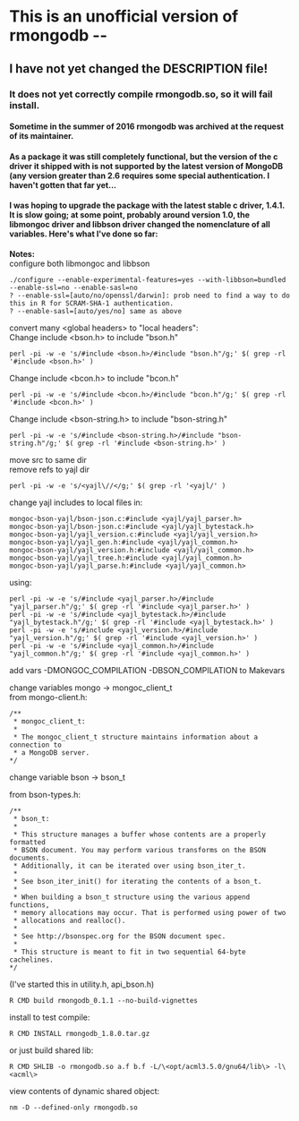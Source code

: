 # This is an unofficial version of rmongodb --
## I have not yet changed the DESCRIPTION file!
### It does not yet correctly compile rmongodb.so, so it will fail install.
#### Sometime in the summer of 2016 rmongodb was archived at the request of its maintainer.
#### As a package it was still completely functional, but the version of the c driver it shipped with is not supported by the latest version of MongoDB (any version greater than 2.6 requires some special authentication. I haven't gotten that far yet...
#### I was hoping to upgrade the package with the latest stable c driver, 1.4.1. It is slow going; at some point, probably around version 1.0, the libmongoc driver and libbson driver changed the nomenclature of all variables. Here's what I've done so far:

**Notes:**  
configure both libmongoc and libbson  

    ./configure --enable-experimental-features=yes --with-libbson=bundled  --enable-ssl=no --enable-sasl=no  
    ? --enable-ssl=[auto/no/openssl/darwin]: prob need to find a way to do this in R for SCRAM-SHA-1 authentication.  
    ? --enable-sasl=[auto/yes/no] same as above  
convert many \<global headers\> to "local headers":  
Change include \<bson.h\> to include "bson.h"  

    perl -pi -w -e 's/#include <bson.h>/#include "bson.h"/g;' $( grep -rl '#include <bson.h>' )  

Change include <bcon.h> to include "bcon.h"  

    perl -pi -w -e 's/#include <bcon.h>/#include "bcon.h"/g;' $( grep -rl '#include <bcon.h>' )  

Change include <bson-string.h> to include "bson-string.h"  

    perl -pi -w -e 's/#include <bson-string.h>/#include "bson-string.h"/g;' $( grep -rl '#include <bson-string.h>' )  

move src to same dir  
remove refs to yajl dir  

    perl -pi -w -e 's/<yajl\//</g;' $( grep -rl '<yajl/' )  

change yajl includes to local files in:  

    mongoc-bson-yajl/bson-json.c:#include <yajl/yajl_parser.h>  
    mongoc-bson-yajl/bson-json.c:#include <yajl/yajl_bytestack.h>  
    mongoc-bson-yajl/yajl_version.c:#include <yajl/yajl_version.h>  
    mongoc-bson-yajl/yajl_gen.h:#include <yajl/yajl_common.h>  
    mongoc-bson-yajl/yajl_version.h:#include <yajl/yajl_common.h>  
    mongoc-bson-yajl/yajl_tree.h:#include <yajl/yajl_common.h>  
    mongoc-bson-yajl/yajl_parse.h:#include <yajl/yajl_common.h>  
    
using:  

    perl -pi -w -e 's/#include <yajl_parser.h>/#include "yajl_parser.h"/g;' $( grep -rl '#include <yajl_parser.h>' )  
    perl -pi -w -e 's/#include <yajl_bytestack.h>/#include "yajl_bytestack.h"/g;' $( grep -rl '#include <yajl_bytestack.h>' )  
    perl -pi -w -e 's/#include <yajl_version.h>/#include "yajl_version.h"/g;' $( grep -rl '#include <yajl_version.h>' )  
    perl -pi -w -e 's/#include <yajl_common.h>/#include "yajl_common.h"/g;' $( grep -rl '#include <yajl_common.h>' )  




add vars -DMONGOC_COMPILATION -DBSON_COMPILATION to Makevars  

change variables mongo -> mongoc_client_t  
from mongo-client.h:

```
/**
 * mongoc_client_t:
 *
 * The mongoc_client_t structure maintains information about a connection to
 * a MongoDB server.
*/
```



change variable bson -> bson_t  

from bson-types.h:  

```
/**
 * bson_t:
 *
 * This structure manages a buffer whose contents are a properly formatted
 * BSON document. You may perform various transforms on the BSON documents.
 * Additionally, it can be iterated over using bson_iter_t.
 *
 * See bson_iter_init() for iterating the contents of a bson_t.
 *
 * When building a bson_t structure using the various append functions,
 * memory allocations may occur. That is performed using power of two
 * allocations and realloc().
 *
 * See http://bsonspec.org for the BSON document spec.
 *
 * This structure is meant to fit in two sequential 64-byte cachelines.
*/
```

(I've started this in utility.h, api_bson.h)   



    R CMD build rmongodb_0.1.1 --no-build-vignettes  

install to test compile:  
    
    R CMD INSTALL rmongodb_1.8.0.tar.gz  

or just build shared lib:  

    R CMD SHLIB -o rmongodb.so a.f b.f -L/\<opt/acml3.5.0/gnu64/lib\> -l\<acml\>  


view contents of dynamic shared object:  

    nm -D --defined-only rmongodb.so  



